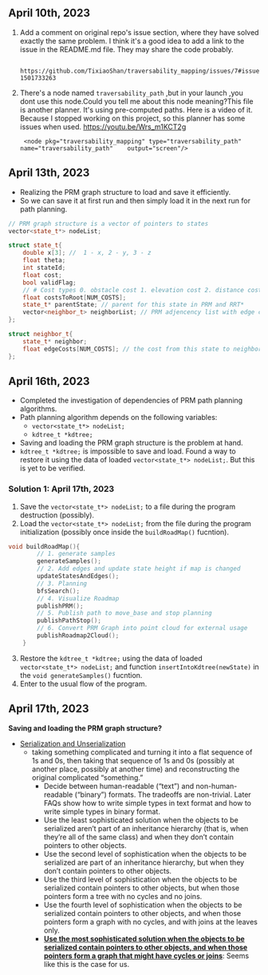 ## April 10th, 2023 

1. Add a comment on original repo's issue section, where they have solved exactly the same problem. I think it's a good idea to add a link to the issue in the README.md file. They may share the code probably.

        https://github.com/TixiaoShan/traversability_mapping/issues/7#issuecomment-1501733263 
        
2. There's a node named `traversability_path` ,but in your launch ,you dont use this node.Could you tell me about this node meaning?This file is another planner. It's using pre-computed paths. Here is a video of it. Because I stopped working on this project, so this planner has some issues when used. https://youtu.be/Wrs_m1KCT2g

        <node pkg="traversability_mapping" type="traversability_path"    name="traversability_path"    output="screen"/>
    
## April 13th, 2023

* Realizing the PRM graph structure to load and save it efficiently.
* So we can save it at first run and then simply load it in the next run for path planning.

```cpp
// PRM graph structure is a vector of pointers to states
vector<state_t*> nodeList;

struct state_t{
    double x[3]; //  1 - x, 2 - y, 3 - z
    float theta;
    int stateId;
    float cost;
    bool validFlag;
    // # Cost types 0. obstacle cost 1. elevation cost 2. distance cost
    float costsToRoot[NUM_COSTS];
    state_t* parentState; // parent for this state in PRM and RRT*
    vector<neighbor_t> neighborList; // PRM adjencency list with edge costs
};

struct neighbor_t{
    state_t* neighbor;
    float edgeCosts[NUM_COSTS]; // the cost from this state to neighbor
};
```
## April 16th, 2023

* Completed the investigation of dependencies of PRM path planning algorithms.
* Path planning algorithm depends on the following variables:
    - `vector<state_t*> nodeList;` 
    - `kdtree_t *kdtree;`
* Saving and loading the PRM graph structure is the problem at hand.
* `kdtree_t *kdtree;` is impossible to save and load. Found a way to restore it using the data of loaded `vector<state_t*> nodeList;`. But this is yet to be verified.

### Solution 1: April 17th, 2023

1. Save the `vector<state_t*> nodeList;` to a file during the program destruction (possibly).
2. Load the `vector<state_t*> nodeList;` from the file during the program initialization (possibly once inside the `buildRoadMap()` fucntion).
```cpp
void buildRoadMap(){
        // 1. generate samples
        generateSamples();
        // 2. Add edges and update state height if map is changed
        updateStatesAndEdges();   
        // 3. Planning
        bfsSearch();
        // 4. Visualize Roadmap
        publishPRM();
        // 5. Publish path to move_base and stop planning
        publishPathStop();
        // 6. Convert PRM Graph into point cloud for external usage
        publishRoadmap2Cloud();
    }
```
3. Restore the `kdtree_t *kdtree;` using the data of loaded `vector<state_t*> nodeList;` and function `insertIntoKdtree(newState)` in the `void generateSamples()` fucntion.
4. Enter to the usual flow of the program.

## April 17th, 2023
**Saving and loading the PRM graph structure?**

* [Serialization and Unserialization](https://isocpp.org/wiki/faq/serialization)
    * taking something complicated and turning it into a flat sequence of 1s and 0s, then taking that sequence of 1s and 0s (possibly at another place, possibly at another time) and reconstructing the original complicated “something.”
        - Decide between human-readable (“text”) and non-human-readable (“binary”) formats. The tradeoffs are non-trivial. Later FAQs show how to write simple types in text format and how to write simple types in binary format.
        - Use the least sophisticated solution when the objects to be serialized aren’t part of an inheritance hierarchy (that is, when they’re all of the same class) and when they don’t contain pointers to other objects.
        - Use the second level of sophistication when the objects to be serialized are part of an inheritance hierarchy, but when they don’t contain pointers to other objects.
        - Use the third level of sophistication when the objects to be serialized contain pointers to other objects, but when those pointers form a tree with no cycles and no joins.
        - Use the fourth level of sophistication when the objects to be serialized contain pointers to other objects, and when those pointers form a graph with no cycles, and with joins at the leaves only.
        - [**Use the most sophisticated solution when the objects to be serialized contain pointers to other objects, and when those pointers form a graph that might have cycles or joins**](https://isocpp.org/wiki/faq/serialization#serialize-with-cycles): Seems like this is the case for us.